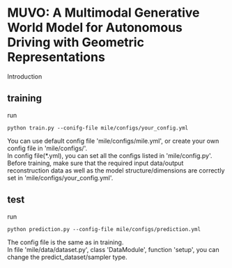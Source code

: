 # MUVO: A Multimodal Generative World Model for Autonomous Driving with Geometric Representations

Introduction

## training
run
```angular2html
python train.py --conifg-file mile/configs/your_config.yml
```
You can use default config file 'mile/configs/mile.yml', or create your own config file in 'mile/configs/'.\
In config file(*.yml), you can set all the configs listed in 'mile/config.py'.\
Before training, make sure that the required input data/output reconstruction data as well as the model structure/dimensions are correctly set in 'mile/configs/your_config.yml'.

## test
run
```angular2html
python prediction.py --config-file mile/configs/prediction.yml
```
The config file is the same as in training.\
In file 'mile/data/dataset.py', class 'DataModule', function 'setup', you can change the predict_dataset/sampler type.
